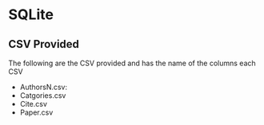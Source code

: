 # SQLite

## CSV Provided
The following are the CSV provided and has the name of the columns each CSV 
- AuthorsN.csv: 
- Catgories.csv
- Cite.csv
- Paper.csv
